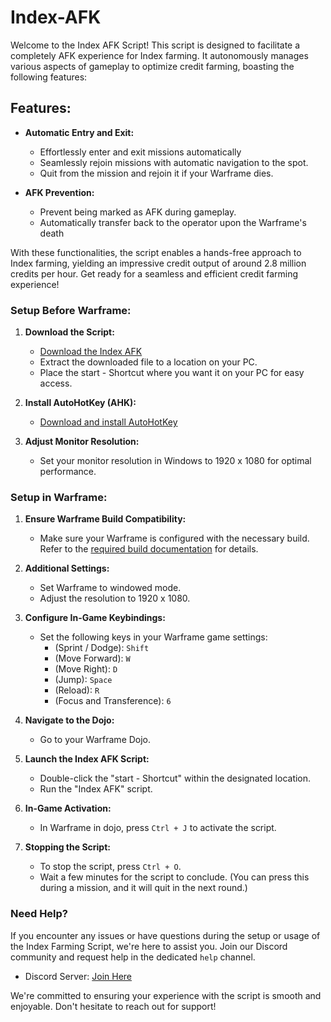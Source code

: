 # Index-AFK

Welcome to the Index AFK Script! This script is designed to facilitate a completely AFK experience for Index farming. It autonomously manages various aspects of gameplay to optimize credit farming, boasting the following features:


## Features:

- **Automatic Entry and Exit:**
  - Effortlessly enter and exit missions automatically
  - Seamlessly rejoin missions with automatic navigation to the spot.
  - Quit from the mission and rejoin it if your Warframe dies.

- **AFK Prevention:**
  - Prevent being marked as AFK during gameplay.
  - Automatically transfer back to the operator upon the Warframe's death


With these functionalities, the script enables a hands-free approach to Index farming, yielding an impressive credit output of around 2.8 million credits per hour. Get ready for a seamless and efficient credit farming experience!


### Setup Before Warframe:

1. **Download the Script:**
   - [Download the Index AFK ](https://github.com/Tom25JSP/Index-AFK/releases/download/Aspect_25/Index.AFK.v1.0.zip)
   - Extract the downloaded file to a location on your PC.
   - Place the start - Shortcut where you want it on your PC for easy access.

2. **Install AutoHotKey (AHK):**
   - [Download and install AutoHotKey](https://www.autohotkey.com/)

3. **Adjust Monitor Resolution:**
   - Set your monitor resolution in Windows to 1920 x 1080 for optimal performance.


### Setup in Warframe:

1. **Ensure Warframe Build Compatibility:**
   - Make sure your Warframe is configured with the necessary build. Refer to the [required build documentation](https://docs.google.com/document/d/13y8HIYBsi1WiY0JfO6mSLHENbd34LKn3iz9RwsVikw0/edit) for details.

2. **Additional Settings:**
   - Set Warframe to windowed mode.
   - Adjust the resolution to 1920 x 1080.

3. **Configure In-Game Keybindings:**
   - Set the following keys in your Warframe game settings:
      - (Sprint / Dodge): `Shift`
      - (Move Forward): `W`
      - (Move Right): `D`
      - (Jump): `Space`
      - (Reload): `R`
      - (Focus and Transference): `6`

4. **Navigate to the Dojo:**
   - Go to your Warframe Dojo.

5. **Launch the Index AFK Script:**
   - Double-click the "start - Shortcut" within the designated location.
   - Run the "Index AFK" script.

6. **In-Game Activation:**
   - In Warframe in dojo, press `Ctrl + J` to activate the script.

7. **Stopping the Script:**
   - To stop the script, press `Ctrl + O`.
   - Wait a few minutes for the script to conclude. (You can press this during a mission, and it will quit in the next round.)


### Need Help?

If you encounter any issues or have questions during the setup or usage of the Index Farming Script, we're here to assist you. Join our Discord community and request help in the dedicated `help` channel.

- Discord Server: [Join Here](https://discord.gg/NxkySZv7dm)

We're committed to ensuring your experience with the script is smooth and enjoyable. Don't hesitate to reach out for support!
